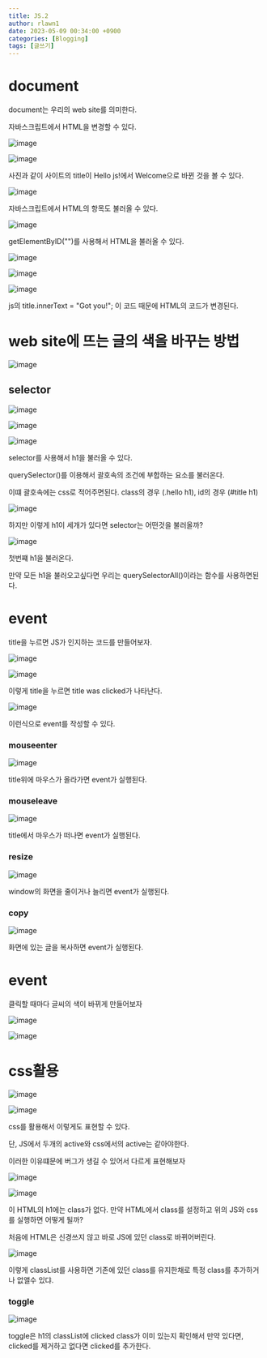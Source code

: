 ```yaml
---
title: JS.2
author: rlawn1
date: 2023-05-09 00:34:00 +0900
categories: [Blogging]
tags: [글쓰기]
---
```



# document 

document는 우리의 web site를 의미한다.

자바스크립트에서 HTML을 변경할 수 있다. 


![image](https://github.com/rlawn1/rlawn1.github.io/assets/129610352/ea7c9b6d-c657-4042-8ac0-2b81e6952af4)

![image](https://github.com/rlawn1/rlawn1.github.io/assets/129610352/82e5e6e6-1e25-43aa-a329-0efd2f424cf7)

사진과 같이 사이트의 title이 Hello js!에서 Welcome으로 바뀐 것을 볼 수 있다.

![image](https://github.com/rlawn1/rlawn1.github.io/assets/129610352/dbef0943-f9d5-49cc-ae09-d800d0fc4386)

자바스크립트에서 HTML의 항목도 불러올 수 있다.

![image](https://github.com/rlawn1/rlawn1.github.io/assets/129610352/5ebf5c6e-1311-4485-a03d-1ede0387e112)

getElementByID("")를 사용해서 HTML을 불러올 수 있다.



![image](https://github.com/rlawn1/rlawn1.github.io/assets/129610352/15f8aca6-724e-4eea-aa0f-45bfcb196574)
 
![image](https://github.com/rlawn1/rlawn1.github.io/assets/129610352/c5a41c79-60f1-4fe5-9d7f-448d20b60043)

![image](https://github.com/rlawn1/rlawn1.github.io/assets/129610352/56563b59-10f5-4eb2-ab1b-e8eab0b2403d)

js의 title.innerText = "Got you!"; 이 코드 때문에 HTML의 코드가 변경된다.


# web site에 뜨는 글의 색을 바꾸는 방법

![image](https://github.com/rlawn1/rlawn1.github.io/assets/129610352/ace69b7a-2efc-4628-97e6-27af7eb66c1b)


## selector

![image](https://github.com/rlawn1/rlawn1.github.io/assets/129610352/f4c19fb9-7eb7-42d8-bd80-bd3961307781)

![image](https://github.com/rlawn1/rlawn1.github.io/assets/129610352/b0db50d1-c97d-4336-bd29-31d4cffa58bc)

![image](https://github.com/rlawn1/rlawn1.github.io/assets/129610352/f0481778-9beb-4952-a10d-fbc9eab36370)

selector를 사용해서 h1을 불러올 수 있다.

querySelector()를 이용해서 괄호속의 조건에 부합하는 요소를 불러온다.

이떄 괄호속에는 css로 적어주면된다.
class의 경우 (.hello h1), id의 경우 (#title h1)



![image](https://github.com/rlawn1/rlawn1.github.io/assets/129610352/875ecae0-4666-463f-9f90-91ebc5022212)

하지만 이렇게 h1이 세개가 있다면 selector는 어떤것을 불러올까?

![image](https://github.com/rlawn1/rlawn1.github.io/assets/129610352/5555df5a-fea3-40fd-9a1b-90211c694638)

첫번쨰 h1을 불러온다.

만약 모든 h1을 불러오고싶다면 우리는 querySelectorAll()이라는 함수를 사용하면된다.

# event

title을 누르면 JS가 인지하는 코드를 만들어보자.

![image](https://github.com/rlawn1/rlawn1.github.io/assets/129610352/38ece0f6-9ed4-4285-8342-1be140259b05)

![image](https://github.com/rlawn1/rlawn1.github.io/assets/129610352/4b7eb2e9-b68d-4d6b-8c1d-a590e0f590a0)

이렇게 title을 누르면 title was clicked가 나타난다. 

![image](https://github.com/rlawn1/rlawn1.github.io/assets/129610352/6862e2e1-f111-4da2-9147-984a1e3004d8)

이런식으로 event를 작성할 수 있다.

### mouseenter

![image](https://github.com/rlawn1/rlawn1.github.io/assets/129610352/2974c480-d566-4507-afee-f45b486e55c2)
 
 title위에 마우스가 올라가면 event가 실행된다.
 
 ### mouseleave
 
 ![image](https://github.com/rlawn1/rlawn1.github.io/assets/129610352/ae599657-5f28-4bcb-b4c2-80537ab2e98f)

 title에서 마우스가 떠나면 event가 실행된다.
 
 ### resize
 
 ![image](https://github.com/rlawn1/rlawn1.github.io/assets/129610352/b0806e70-de58-4bf2-a138-6eaec609cbdc)

window의 화면을 줄이거나 늘리면 event가 실행된다.

### copy

![image](https://github.com/rlawn1/rlawn1.github.io/assets/129610352/b37bb0df-b233-47bc-a05b-8834ff79c7d7)

화면에 있는 글을 복사하면 event가 실행된다.
 
# event

클릭할 때마다 글씨의 색이 바뀌게 만들어보자
 
![image](https://github.com/rlawn1/rlawn1.github.io/assets/129610352/3fd69898-7d1a-47a9-bdc9-776eeaa9e8e9)

![image](https://github.com/rlawn1/rlawn1.github.io/assets/129610352/48f40c1f-421f-4afd-bc1a-4d362a520dab)

# css활용

![image](https://github.com/rlawn1/rlawn1.github.io/assets/129610352/d4683410-c80d-4597-b6ca-9390172159cf)

 ![image](https://github.com/rlawn1/rlawn1.github.io/assets/129610352/531e5431-4af8-4960-adeb-94665a7243c4)

css를 활용해서 이렇게도 표현할 수 있다.

단, JS에서 두개의 active와 css에서의 active는 같아야한다.
 
 이러한 이유떄문에 버그가 생길 수 있어서 다르게 표현해보자
 
![image](https://github.com/rlawn1/rlawn1.github.io/assets/129610352/8fe9009b-0a91-42c0-85aa-549c887e4beb)
 
 ![image](https://github.com/rlawn1/rlawn1.github.io/assets/129610352/0cd3244c-a524-44bd-8ca7-ac3af237fd55)
 
이 HTML의 h1에는 class가 없다. 만약 HTML에서 class를 설정하고 위의 JS와 css를 실행하면 어떻게 될까?
  
처음에 HTML은 신경쓰지 않고 바로 JS에 있던 class로 바뀌어버린다.
 
 ![image](https://github.com/rlawn1/rlawn1.github.io/assets/129610352/50f0c44e-ae49-437f-a8c9-c3c26faf02f6)

이렇게 classList를 사용하면 기존에 있던 class를 유지한채로 특정 class를 추가하거나 없앨수 있댜.
 
 ### toggle
 
 ![image](https://github.com/rlawn1/rlawn1.github.io/assets/129610352/6518d07a-8a93-4528-8e1f-44d2cedd543c)

toggle은 h1의 classList에 clicked class가 이미 있는지 확인해서 만약 있다면, clicked를 제거하고 없다면 clicked를 추가한다.
 
 
 
 
 
 
 
 
 
